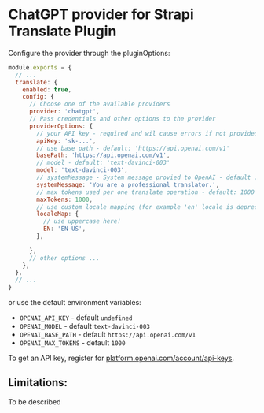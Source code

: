 # ChatGPT provider for Strapi Translate Plugin

Configure the provider through the pluginOptions:

```js
module.exports = {
  // ...
  translate: {
    enabled: true,
    config: {
      // Choose one of the available providers
      provider: 'chatgpt',
      // Pass credentials and other options to the provider
      providerOptions: {
        // your API key - required and wil cause errors if not provided
        apiKey: 'sk-...',
        // use base path - default: 'https://api.openai.com/v1'
        basePath: 'https://api.openai.com/v1',
        // model - default: 'text-davinci-003'
        model: 'text-davinci-003',
        // systemMessage - System message provied to OpenAI - default : 'You are a professional translator.'
        systemMessage: 'You are a professional translator.',
        // max tokens used per one translate operation - default: 1000 
        maxTokens: 1000,
        // use custom locale mapping (for example 'en' locale is deprecated so need to choose between 'EN-GB' and 'EN-US')
        localeMap: {
          // use uppercase here!
          EN: 'EN-US',
        },
          
      },
      // other options ...
    },
  },
  // ...
}
```

or use the default environment variables:


- `OPENAI_API_KEY` - default `undefined`
- `OPENAI_MODEL` - default `text-davinci-003`
- `OPENAI_BASE_PATH` - default `https://api.openai.com/v1`
- `OPENAI_MAX_TOKENS` - default `1000`
  

To get an API key, register for [platform.openai.com/account/api-keys](https://platform.openai.com/account/api-keys).

## Limitations:

To be described